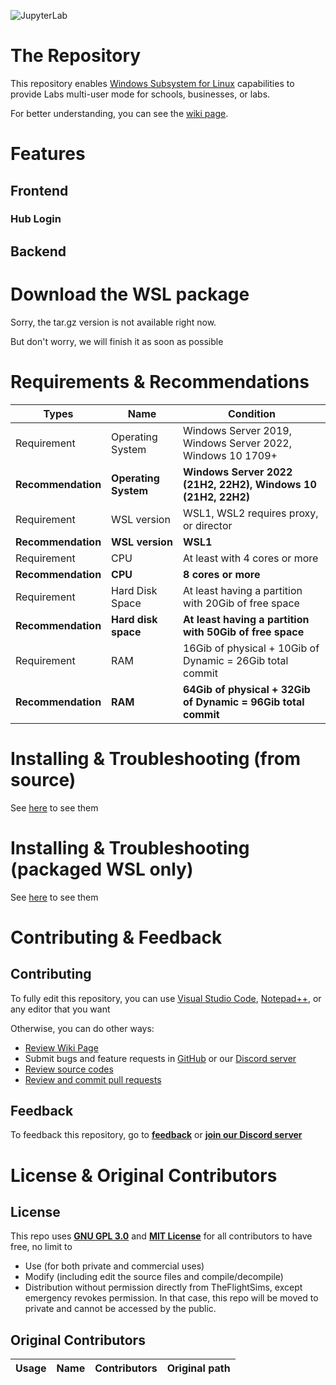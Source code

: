 

![JupyterLab](https://github.com/TheFlightSims/wsl-jupyter/blob/main/logo.png?raw=true)
# The Repository

This repository enables [Windows Subsystem for Linux](https://aka.ms/wsl) capabilities to provide Labs multi-user mode for schools, businesses, or labs.

For better understanding, you can see the [wiki page](wiki).

# Features

## Frontend

### Hub Login



## Backend

# Download the WSL package

Sorry, the tar.gz version is not available right now. 

But don't worry, we will finish it as soon as possible

# Requirements & Recommendations

| Types | Name | Condition |
| -- | -- | -- |
| Requirement | Operating System | Windows Server 2019, Windows Server 2022, Windows 10 1709+
| **Recommendation** | **Operating System** | **Windows Server 2022 (21H2, 22H2), Windows 10 (21H2, 22H2)**
| Requirement | WSL version | WSL1, WSL2 requires proxy, or director
| **Recommendation** | **WSL version** | **WSL1**
| Requirement | CPU | At least with 4 cores or more
| **Recommendation** | **CPU** | **8 cores or more**
| Requirement | Hard Disk Space | At least having a partition with 20Gib of free space
| **Recommendation** | **Hard disk space** | **At least having a partition with 50Gib of free space**
| Requirement | RAM | 16Gib of physical + 10Gib of Dynamic = 26Gib total commit
| **Recommendation** | **RAM** | **64Gib of physical + 32Gib of Dynamic = 96Gib total commit**

# Installing & Troubleshooting (from source)

See [here](/wiki) to see them

# Installing & Troubleshooting (packaged WSL only)

See [here](/wiki) to see them

# Contributing & Feedback

## Contributing
To fully edit this repository, you can use [Visual Studio Code](https://code.visualstudio.com/), [Notepad++](https://notepad-plus-plus.org/downloads/), or any editor that you want

Otherwise, you can do other ways:
 - [Review Wiki Page](wiki)
 - Submit bugs and feature requests in [GitHub](issues) or our [Discord server](https://discord.gg/VdbJAHKhuW)
 - [Review source codes]()
 - [Review and commit pull requests](pulls)

## Feedback
To feedback this repository, go to [**feedback**](issues) or **[join our Discord server](https://discord.gg/VdbJAHKhuW)**

# License & Original Contributors
## License 
This repo uses [**GNU GPL 3.0**](https://www.gnu.org/licenses/gpl-3.0.en.html) and [**MIT License**](https://opensource.org/licenses/MIT) for all contributors to have free, no limit to 
- Use (for both private and commercial uses)
- Modify (including edit the source files and compile/decompile) 
- Distribution without permission directly from TheFlightSims, except emergency revokes permission. In that case, this repo will be moved to private and cannot be accessed by the public.

## Original Contributors
|Usage|Name|Contributors|Original path|
|--|--|--|--|

